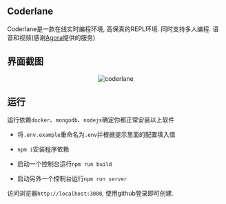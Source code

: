 ## Coderlane

Coderlane是一款在线实时编程环境, 高保真的REPL环境. 同时支持多人编程. 语音和视频(感谢[Agora](http://agora.io)提供的服务)

## 界面截图

<p align="center">
  <img alt="coderlane" src="https://user-images.githubusercontent.com/18432680/64065012-eb569400-cc3a-11e9-86fb-3cbfcbfd2699.png">
</p>

## 运行

运行依赖`docker`、`mongodb`、`nodejs`确定你都正常安装以上软件

* 将`.env.example`重命名为`.env`并根据提示里面的配置填入值

* `npm i`安装程序依赖

* 启动一个控制台运行`npm run build`

* 启动另外一个控制台运行`npm run server`

访问浏览器`http://localhost:3000`, 使用github登录即可创建.
